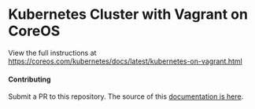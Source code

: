 # Kubernetes Cluster with Vagrant on CoreOS

View the full instructions at https://coreos.com/kubernetes/docs/latest/kubernetes-on-vagrant.html

#### Contributing

Submit a PR to this repository. The source of this [documentation is here](../../Documentation/kubernetes-on-vagrant.md).
